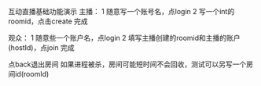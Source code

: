 互动直播基础功能演示
主播：
1 随意写一个账号名，点login
2 写一个int的roomid，点击create
完成

观众：
1 随意些一个账户名，点login
2 填写主播创建的roomid和主播的账户(hostId)，点join
完成

点back退出房间
如果进程被杀，房间可能短时间不会回收，测试可以另写一个房间id(roomId)
